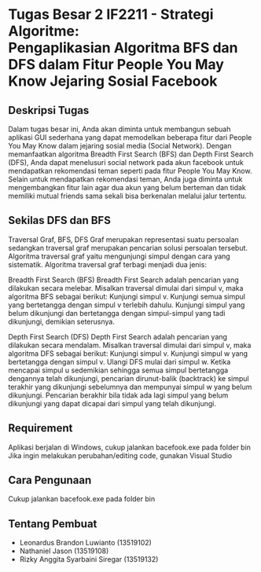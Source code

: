 # Tugas Besar 2 IF2211 - Strategi Algoritme: <br> Pengaplikasian Algoritma BFS dan DFS dalam Fitur People You May Know Jejaring Sosial Facebook

## Deskripsi Tugas
Dalam tugas besar ini, Anda akan diminta untuk membangun sebuah aplikasi GUI sederhana yang dapat memodelkan beberapa fitur dari People You May Know dalam jejaring sosial media (Social Network). Dengan memanfaatkan algoritma Breadth First Search (BFS) dan Depth First Search (DFS), Anda dapat menelusuri social network pada akun facebook untuk mendapatkan rekomendasi teman seperti pada fitur People You May Know. Selain untuk mendapatkan rekomendasi teman, Anda juga diminta untuk mengembangkan fitur lain agar dua akun yang belum berteman dan tidak memiliki mutual friends sama sekali bisa berkenalan melalui jalur tertentu.
## Sekilas DFS dan BFS 
Traversal Graf, BFS, DFS
Graf merupakan representasi suatu persoalan sedangkan traversal graf merupakan pencarian solusi persoalan tersebut. Algoritma traversal graf yaitu mengunjungi simpul dengan cara yang sistematik. Algoritma traversal graf terbagi menjadi dua jenis:
 
Breadth First Search (BFS)
Breadth First Search adalah pencarian yang dilakukan secara melebar. Misalkan traversal dimulai dari simpul v, maka algoritma BFS sebagai berikut:
Kunjungi simpul v.
Kunjungi semua simpul yang bertetangga dengan simpul v terlebih dahulu.
Kunjungi simpul yang belum dikunjungi dan bertetangga dengan simpul-simpul yang tadi dikunjungi, demikian seterusnya.

Depth First Search (DFS)
Depth First Search adalah pencarian yang dilakukan secara mendalam. Misalkan traversal dimulai dari simpul v, maka algoritma DFS sebagai berikut:
Kunjungi simpul v.
Kunjungi simpul w yang bertetangga dengan simpul v.
Ulangi DFS mulai dari simpul w.
Ketika mencapai simpul u sedemikian sehingga semua simpul bertetangga dengannya telah dikunjungi, pencarian dirunut-balik (backtrack) ke simpul terakhir yang dikunjungi sebelumnya dan mempunyai simpul w yang belum dikunjungi.
Pencarian berakhir bila tidak ada lagi simpul yang belum dikunjungi yang dapat dicapai dari simpul yang telah dikunjungi.

## Requirement
Aplikasi berjalan di Windows, cukup jalankan bacefook.exe pada folder bin
Jika ingin melakukan perubahan/editing code, gunakan Visual Studio

## Cara Pengunaan
Cukup jalankan bacefook.exe pada folder bin

## Tentang Pembuat
<ul>
	<li>Leonardus Brandon Luwianto (13519102)
	<li>Nathaniel Jason (13519108)
	<li>Rizky Anggita Syarbaini Siregar (13519132)
</ul>
